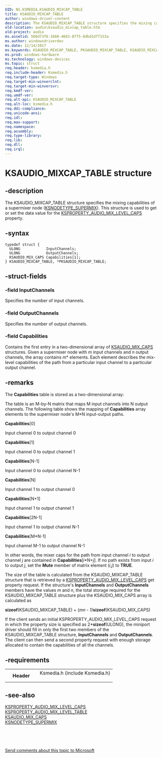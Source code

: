 ```yaml
---
UID: NS.KSMEDIA.KSAUDIO_MIXCAP_TABLE
title: KSAUDIO_MIXCAP_TABLE
author: windows-driver-content
description: The KSAUDIO_MIXCAP_TABLE structure specifies the mixing capabilities of a supermixer node (KSNODETYPE_SUPERMIX). This structure is used to get or set the data value for the KSPROPERTY_AUDIO_MIX_LEVEL_CAPS property.
old-location: audio\ksaudio_mixcap_table.htm
old-project: audio
ms.assetid: 508d73f6-1660-4663-87f5-8dbd1dff153a
ms.author: windowsdriverdev
ms.date: 12/14/2017
ms.keywords: KSAUDIO_MIXCAP_TABLE, PKSAUDIO_MIXCAP_TABLE, KSAUDIO_MIXCAP_TABLE, *PKSAUDIO_MIXCAP_TABLE
ms.prod: windows-hardware
ms.technology: windows-devices
ms.topic: struct
req.header: ksmedia.h
req.include-header: Ksmedia.h
req.target-type: Windows
req.target-min-winverclnt: 
req.target-min-winversvr: 
req.kmdf-ver: 
req.umdf-ver: 
req.alt-api: KSAUDIO_MIXCAP_TABLE
req.alt-loc: ksmedia.h
req.ddi-compliance: 
req.unicode-ansi: 
req.idl: 
req.max-support: 
req.namespace: 
req.assembly: 
req.type-library: 
req.lib: 
req.dll: 
req.irql: 
---
```


# KSAUDIO_MIXCAP_TABLE structure



## -description
The KSAUDIO_MIXCAP_TABLE structure specifies the mixing capabilities of a supermixer node (<a href="https://msdn.microsoft.com/library/windows/hardware/ff537198">KSNODETYPE_SUPERMIX</a>). This structure is used to get or set the data value for the <a href="https://msdn.microsoft.com/library/windows/hardware/ff537291">KSPROPERTY_AUDIO_MIX_LEVEL_CAPS</a> property.



## -syntax

````
typedef struct {
  ULONG            InputChannels;
  ULONG            OutputChannels;
  KSAUDIO_MIX_CAPS Capabilities[1];
} KSAUDIO_MIXCAP_TABLE, *PKSAUDIO_MIXCAP_TABLE;
````


## -struct-fields

### -field InputChannels

Specifies the number of input channels.


### -field OutputChannels

Specifies the number of output channels.


### -field Capabilities

Contains the first entry in a two-dimensional array of <a href="..\ksmedia\ns-ksmedia-ksaudio_mix_caps.md">KSAUDIO_MIX_CAPS</a> structures. Given a supermixer node with <i>m</i> input channels and <i>n</i> output channels, the array contains <i>m</i>*<i></i> elements. Each element describes the mix-level capabilities of the path from a particular input channel to a particular output channel.


## -remarks
The <b>Capabilities</b> table is stored as a two-dimensional array:

The table is an M-by-N matrix that maps M input channels into N output channels. The following table shows the mapping of <b>Capabilities</b> array elements to the supermixer node's M*N input-output paths.

<b>Capabilities</b>[0]

Input channel 0 to output channel 0

<b>Capabilities</b>[1]

Input channel 0 to output channel 1

<b>Capabilities</b>[N-1]

Input channel 0 to output channel N-1

<b>Capabilities</b>[N]

Input channel 1 to output channel 0

<b>Capabilities</b>[N+1]

Input channel 1 to output channel 1

<b>Capabilities</b>[2N-1]

Input channel 1 to output channel N-1

<b>Capabilities</b>[M*N-1]

Input channel M-1 to output channel N-1

In other words, the mixer caps for the path from input channel <i>i</i> to output channel <i>j</i> are contained in <b>Capabilities</b>[<i>i</i>*N+<i>j</i>]. If no path exists from input <i>i</i> to output <i>j</i>, set the <b>Mute</b> member of matrix element (<i>i</i>,<i>j</i>) to <b>TRUE</b>.

The size of the table is calculated from the KSAUDIO_MIXCAP_TABLE structure that is retrieved by a <a href="https://msdn.microsoft.com/library/windows/hardware/ff537291">KSPROPERTY_AUDIO_MIX_LEVEL_CAPS</a> get property request. If the structure's <b>InputChannels</b> and <b>OutputChannels</b> members have the values <i>m</i> and <i>n</i>, the total storage required for the KSAUDIO_MIXCAP_TABLE structure plus the KSAUDIO_MIX_CAPS array is calculated as

<b>sizeof</b>(KSAUDIO_MIXCAP_TABLE) + (<i>m</i>*<i>n</i> - 1)*<b>sizeof</b>(KSAUDIO_MIX_CAPS)

If the client sends an initial KSPROPERTY_AUDIO_MIX_LEVEL_CAPS request in which the property size is specified as 2*<b>sizeof</b>(ULONG), the miniport driver should fill in only the first two members of the KSAUDIO_MIXCAP_TABLE structure, <b>InputChannels</b> and <b>OutputChannels</b>. The client can then send a second property request with enough storage allocated to contain the capabilities of all the channels.


## -requirements
<table>
<tr>
<th width="30%">
Header

</th>
<td width="70%">
<dl>
<dt>Ksmedia.h (include Ksmedia.h)</dt>
</dl>
</td>
</tr>
</table>

## -see-also
<dl>
<dt>
<a href="https://msdn.microsoft.com/library/windows/hardware/ff537291">KSPROPERTY_AUDIO_MIX_LEVEL_CAPS</a>
</dt>
<dt>
<a href="https://msdn.microsoft.com/library/windows/hardware/ff537292">KSPROPERTY_AUDIO_MIX_LEVEL_TABLE</a>
</dt>
<dt>
<a href="..\ksmedia\ns-ksmedia-ksaudio_mix_caps.md">KSAUDIO_MIX_CAPS</a>
</dt>
<dt>
<a href="https://msdn.microsoft.com/library/windows/hardware/ff537198">KSNODETYPE_SUPERMIX</a>
</dt>
</dl>
 

 

<a href="mailto:wsddocfb@microsoft.com?subject=Documentation%20feedback [audio\audio]:%20KSAUDIO_MIXCAP_TABLE structure%20 RELEASE:%20(12/14/2017)&amp;body=%0A%0APRIVACY STATEMENT%0A%0AWe use your feedback to improve the documentation. We don't use your email address for any other purpose, and we'll remove your email address from our system after the issue that you're reporting is fixed. While we're working to fix this issue, we might send you an email message to ask for more info. Later, we might also send you an email message to let you know that we've addressed your feedback.%0A%0AFor more info about Microsoft's privacy policy, see http://privacy.microsoft.com/en-us/default.aspx." title="Send comments about this topic to Microsoft">Send comments about this topic to Microsoft</a>

